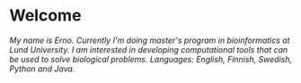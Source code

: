 # Welcome
*My name is Erno. Currently I'm doing master's program in bioinformatics at Lund University. I am interested in developing computational tools that can be used to solve biological problems. 
Languages: English, Finnish, Swedish, Python and Java.*
